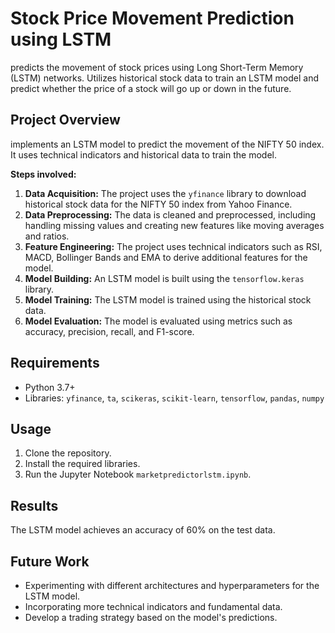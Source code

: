 # Stock Price Movement Prediction using LSTM

predicts the movement of stock prices using Long Short-Term Memory (LSTM) networks. Utilizes historical stock data to train an LSTM model and predict whether the price of a stock will go up or down in the future.

## Project Overview

implements an LSTM model to predict the movement of the NIFTY 50 index. It uses technical indicators and historical data to train the model.

**Steps involved:**

1. **Data Acquisition:** The project uses the `yfinance` library to download historical stock data for the NIFTY 50 index from Yahoo Finance.
2. **Data Preprocessing:** The data is cleaned and preprocessed, including handling missing values and creating new features like moving averages and ratios.
3. **Feature Engineering:** The project uses technical indicators such as RSI, MACD, Bollinger Bands and EMA to derive additional features for the model.
4. **Model Building:** An LSTM model is built using the `tensorflow.keras` library.
5. **Model Training:** The LSTM model is trained using the historical stock data.
6. **Model Evaluation:** The model is evaluated using metrics such as accuracy, precision, recall, and F1-score.

## Requirements

- Python 3.7+
- Libraries: `yfinance`, `ta`, `scikeras`, `scikit-learn`, `tensorflow`, `pandas`, `numpy`

## Usage

1. Clone the repository.
2. Install the required libraries.
3. Run the Jupyter Notebook `marketpredictorlstm.ipynb`.

## Results

The LSTM model achieves an accuracy of 60% on the test data.

## Future Work

- Experimenting with different architectures and hyperparameters for the LSTM model.
- Incorporating more technical indicators and fundamental data.
- Develop a trading strategy based on the model's predictions.
